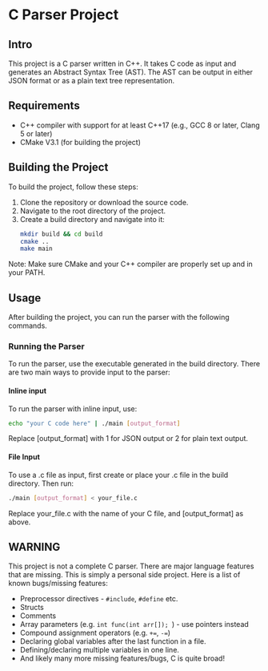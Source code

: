 # C Parser Project

## Intro
This project is a C parser written in C++. It takes C code as input and generates an Abstract Syntax Tree (AST). The AST can be output in either JSON format or as a plain text tree representation.

## Requirements
- C++ compiler with support for at least C++17 (e.g., GCC 8 or later, Clang 5 or later)
- CMake V3.1 (for building the project)

## Building the Project
To build the project, follow these steps:

1. Clone the repository or download the source code.
2. Navigate to the root directory of the project.
3. Create a build directory and navigate into it:
   ```bash
   mkdir build && cd build
   cmake ..
   make main

Note: Make sure CMake and your C++ compiler are properly set up and in your PATH.

## Usage
After building the project, you can run the parser with the following commands.

### Running the Parser
To run the parser, use the executable generated in the build directory. There are two main ways to provide input to the parser:

#### Inline input
To run the parser with inline input, use:
   ```bash
   echo "your C code here" | ./main [output_format]
   ```

Replace [output_format] with 1 for JSON output or 2 for plain text output.

#### File Input
To use a .c file as input, first create or place your .c file in the build directory. Then run:
   ```bash
   ./main [output_format] < your_file.c
   ```

Replace your_file.c with the name of your C file, and [output_format] as above.

## WARNING
This project is not a complete C parser. There are major language features that are missing. This is simply a personal side project. Here is a list of known bugs/missing features:

- Preprocessor directives - ```#include```, ```#define``` etc.
- Structs
- Comments
- Array parameters (e.g. ```int func(int arr[]); ```) - use pointers instead
- Compound assignment operators (e.g. ```+=```, ```-=```)
- Declaring global variables after the last function in a file.
- Defining/declaring multiple variables in one line.
- And likely many more missing features/bugs, C is quite broad!
